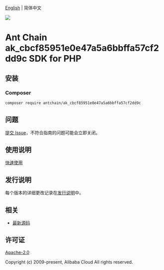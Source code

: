 [English](README.md) | 简体中文

![](https://aliyunsdk-pages.alicdn.com/icons/AlibabaCloud.svg)

# Ant Chain ak_cbcf85951e0e47a5a6bbffa57cf2dd9c SDK for PHP

## 安装

### Composer

```bash
composer require antchain/ak_cbcf85951e0e47a5a6bbffa57cf2dd9c
```

## 问题

[提交 Issue](https://github.com/alipay/antchain-openapi-prod-sdk/issues/new)，不符合指南的问题可能会立即关闭。

## 使用说明

[快速使用](https://github.com/alipay/antchain-openapi-prod-sdk)

## 发行说明

每个版本的详细更改记录在[发行说明](./ChangeLog.txt)中。

## 相关

* [最新源码](https://github.com/antchain-openapi-sdk-php)

## 许可证

[Apache-2.0](http://www.apache.org/licenses/LICENSE-2.0)

Copyright (c) 2009-present, Alibaba Cloud All rights reserved.
